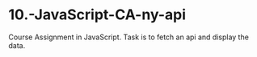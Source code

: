 # 10.-JavaScript-CA-ny-api
Course Assignment in JavaScript. 
Task is to fetch an api and display the data.
